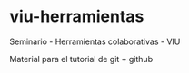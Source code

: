 # viu-herramientas

Seminario - Herramientas colaborativas - VIU 

Material para el tutorial de git + github
